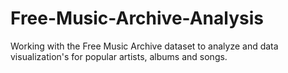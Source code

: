 # Free-Music-Archive-Analysis
Working with the Free Music Archive dataset to analyze and data visualization's for popular artists, albums and songs.
